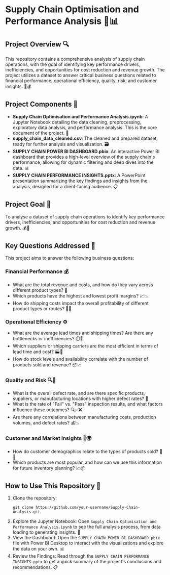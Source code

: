 # Supply Chain Optimisation and Performance Analysis 🚢📊

## Project Overview 🔍
This repository contains a comprehensive analysis of supply chain operations, with the goal of identifying key performance drivers, inefficiencies, and opportunities for cost reduction and revenue growth. The project utilizes a dataset to answer critical business questions related to financial performance, operational efficiency, quality, risk, and customer insights. 🧠💰

## Project Components 📁
- **Supply Chain Optimisation and Performance Analysis.ipynb**: A Jupyter Notebook detailing the data cleaning, preprocessing, exploratory data analysis, and performance analysis. This is the core document of the project. 📓
- **supply_chain_data_cleaned.csv**: The cleaned and prepared dataset, ready for further analysis and visualization. 🗃️
- **SUPPLY CHAIN POWER BI DASHBOARD.pbix**: An interactive Power BI dashboard that provides a high-level overview of the supply chain's performance, allowing for dynamic filtering and deep dives into the data. 📊
- **SUPPLY CHAIN PERFORMANCE INSIGHTS.pptx**: A PowerPoint presentation summarizing the key findings and insights from the analysis, designed for a client-facing audience. 📋

## Project Goal 🎯
To analyse a dataset of supply chain operations to identify key performance drivers, inefficiencies, and opportunities for cost reduction and revenue growth. 💰🚀

## Key Questions Addressed 🤔
This project aims to answer the following business questions:

### Financial Performance 💰
- What are the total revenue and costs, and how do they vary across different product types? 💸
- Which products have the highest and lowest profit margins? 📈📉
- How do shipping costs impact the overall profitability of different product types or routes? 🚚💲

### Operational Efficiency ⚙️
- What are the average lead times and shipping times? Are there any bottlenecks or inefficiencies? ⏱️🚢
- Which suppliers or shipping carriers are the most efficient in terms of lead time and cost? 🏭🚚
- How do stock levels and availability correlate with the number of products sold and revenue? 📦📈

### Quality and Risk 🔍🚨
- What is the overall defect rate, and are there specific products, suppliers, or manufacturing locations with higher defect rates? 🚫
- What is the rate of "Fail" vs. "Pass" inspection results, and what factors influence these outcomes? 🔍✅❌
- Are there any correlations between manufacturing costs, production volumes, and defect rates? 💰📉

### Customer and Market Insights 🧠🌍
- How do customer demographics relate to the types of products sold? 👥🛒
- Which products are most popular, and how can we use this information for future inventory planning? 📈📦

## How to Use This Repository 🤖
1. Clone the repository:
   ```
   git clone https://github.com/your-username/Supply-Chain-Analysis.git
   ```
2. Explore the Jupyter Notebook: Open `Supply Chain Optimisation and Performance Analysis.ipynb` to see the full analysis process, from data loading to generating insights. 📓
3. View the Dashboard: Open the `SUPPLY CHAIN POWER BI DASHBOARD.pbix` file with Power BI Desktop to interact with the visualizations and explore the data on your own. 📊
4. Review the Findings: Read through the `SUPPLY CHAIN PERFORMANCE INSIGHTS.pptx` to get a quick summary of the project's conclusions and recommendations. 📋
